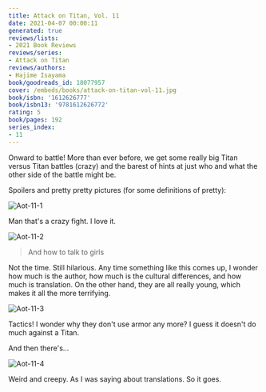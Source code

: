 ```yaml
---
title: Attack on Titan, Vol. 11
date: 2021-04-07 00:00:11
generated: true
reviews/lists:
- 2021 Book Reviews
reviews/series:
- Attack on Titan
reviews/authors:
- Hajime Isayama
book/goodreads_id: 18077957
cover: /embeds/books/attack-on-titan-vol-11.jpg
book/isbn: '1612626777'
book/isbn13: '9781612626772'
rating: 5
book/pages: 192
series_index:
- 11
---
```

Onward to battle! More than ever before, we get some really big Titan versus Titan battles (crazy) and the barest of hints at just who and what the other side of the battle might be.  

Spoilers and pretty pretty pictures (for some definitions of pretty):  

<!--more-->

![Aot-11-1](/embeds/books/attachments/aot-11-1.png)  

Man that's a crazy fight. I love it.  

![Aot-11-2](/embeds/books/attachments/aot-11-2.png)  

> And how to talk to girls

Not the time. Still hilarious. Any time something like this comes up, I wonder how much is the author, how much is the cultural differences, and how much is translation. On the other hand, they are all really young, which makes it all the more terrifying.  

![Aot-11-3](/embeds/books/attachments/aot-11-3.png)  

Tactics! I wonder why they don't use armor any more? I guess it doesn't do much against a Titan.  

And then there's...  

![Aot-11-4](/embeds/books/attachments/aot-11-4.png)  

Weird and creepy. As I was saying about translations. So it goes.